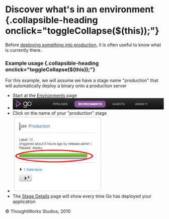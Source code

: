 
 

Discover what's in an environment {.collapsible-heading onclick="toggleCollapse($(this));"}
=================================

Before [deploying something into
production](rm_deploy_to_environment.html), it is often useful to know
what is currently there.

### Example usage {.collapsible-heading onclick="toggleCollapse($(this));"}

For this example, we will assume we have a stage name "production" that
will automatically deploy a binary onto a production server

-   Start at the [Environments](../navigations/environments_page.html) page
-   ![](../resources/images/cruise/topnav_environments.png)
-   Click on the name of your "production" stage
-   ![](../resources/images/cruise/release_manager/whats_in_an_environment/2_click_stage_activity.png)
-   The [Stage Details](../navigations/stage_details_page.html) page will show every
    time Go has deployed your application





© ThoughtWorks Studios, 2010

